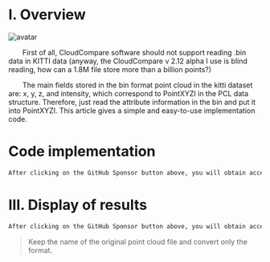 #  I. Overview 

 ![avatar]( 3fc17b29702a47ffab89b12666e7f2c4.png) 

   First of all, CloudCompare software should not support reading .bin data in KITTI data (anyway, the CloudCompare v 2.12 alpha I use is blind reading, how can a 1.8M file store more than a billion points?)  

   The main fields stored in the bin format point cloud in the kitti dataset are: x, y, z, and intensity, which correspond to PointXYZI in the PCL data structure. Therefore, just read the attribute information in the bin and put it into PointXYZI. This article gives a simple and easy-to-use implementation code. 

#  Code implementation 

  ```python  
After clicking on the GitHub Sponsor button above, you will obtain access permissions to my private code repository ( https://github.com/slowlon/my_code_bar ) to view this blog code. By searching the code number of this blog, you can find the code you need, code number is: 2024020309574237507
  ```  
#  III. Display of results 

  ```python  
After clicking on the GitHub Sponsor button above, you will obtain access permissions to my private code repository ( https://github.com/slowlon/my_code_bar ) to view this blog code. By searching the code number of this blog, you can find the code you need, code number is: 2024020309574237507
  ```  
>  Keep the name of the original point cloud file and convert only the format. 

